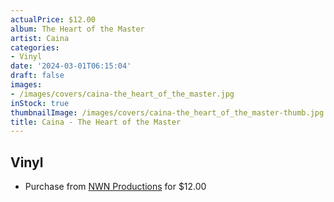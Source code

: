 ```yaml
---
actualPrice: $12.00
album: The Heart of the Master
artist: Caina
categories:
- Vinyl
date: '2024-03-01T06:15:04'
draft: false
images:
- /images/covers/caina-the_heart_of_the_master.jpg
inStock: true
thumbnailImage: /images/covers/caina-the_heart_of_the_master-thumb.jpg
title: Caina - The Heart of the Master
---
```


## Vinyl
* Purchase from [NWN Productions](http://shop.nwnprod.com/index.php?route=product/product&path=75&product_id=39711&sort=pd.name&order=ASC) for $12.00
